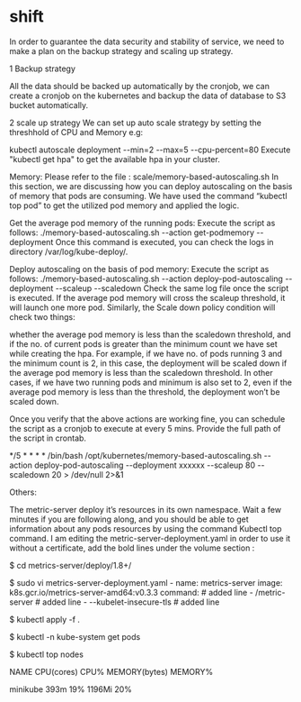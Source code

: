 # shift

In order to guarantee the data security and stability of service, we need to make a plan on the backup strategy and scaling up strategy.

1 Backup strategy

All the data should be backed up automatically by the cronjob, we can create a cronjob on the kubernetes and backup the data of database to S3 bucket automatically.

2 scale up strategy We can set up auto scale strategy by setting the threshhold of CPU and Memory e.g:

kubectl autoscale deployment --min=2 --max=5 --cpu-percent=80 Execute "kubectl get hpa" to get the available hpa in your cluster.

Memory: Please refer to the file : scale/memory-based-autoscaling.sh In this section, we are discussing how you can deploy autoscaling on the basis of memory that pods are consuming. We have used the command “kubectl top pod” to get the utilized pod memory and applied the logic.

Get the average pod memory of the running pods: Execute the script as follows: ./memory-based-autoscaling.sh --action get-podmemory --deployment Once this command is executed, you can check the logs in directory /var/log/kube-deploy/.

Deploy autoscaling on the basis of pod memory: Execute the script as follows: ./memory-based-autoscaling.sh --action deploy-pod-autoscaling --deployment --scaleup --scaledown Check the same log file once the script is executed. If the average pod memory will cross the scaleup threshold, it will launch one more pod. Similarly, the Scale down policy condition will check two things:

whether the average pod memory is less than the scaledown threshold, and if the no. of current pods is greater than the minimum count we have set while creating the hpa. For example, if we have no. of pods running 3 and the minimum count is 2, in this case, the deployment will be scaled down if the average pod memory is less than the scaledown threshold. In other cases, if we have two running pods and minimum is also set to 2, even if the average pod memory is less than the threshold, the deployment won’t be scaled down.

Once you verify that the above actions are working fine, you can schedule the script as a cronjob to execute at every 5 mins. Provide the full path of the script in crontab.

*/5 * * * * /bin/bash /opt/kubernetes/memory-based-autoscaling.sh --action deploy-pod-autoscaling --deployment xxxxxx --scaleup 80 --scaledown 20 > /dev/null 2>&1

Others:

The metric-server deploy it’s resources in its own namespace. Wait a few minutes if you are following along, and you should be able to get information about any pods resources by using the command Kubectl top command. I am editing the metric-server-deployment.yaml in order to use it without a certificate, add the bold lines under the volume section :

$ cd metrics-server/deploy/1.8+/

$ sudo vi metrics-server-deployment.yaml - name: metrics-server image: k8s.gcr.io/metrics-server-amd64:v0.3.3 command: # added line - /metric-server # added line - --kubelet-insecure-tls # added line

$ kubectl apply -f .

$ kubectl -n kube-system get pods

$ kubectl top nodes

NAME CPU(cores) CPU% MEMORY(bytes) MEMORY%

minikube 393m 19% 1196Mi 20%
